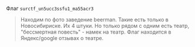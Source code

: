 Флаг `surctf_un5ucc3ssfu1_ma55acr3`
> Находим по фото заведение beerman. Такие есть только в Новосибириске. Их 4 штуки. Но только рядом с одним есть театр, "бессмертная повесть" - намек на театр. Флаг находится в Яндекс/google отзывах о театре.

